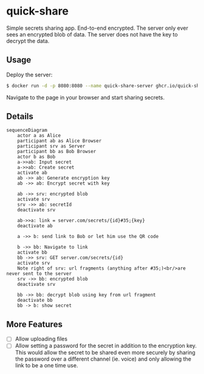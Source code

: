 # quick-share

Simple secrets sharing app. End-to-end encrypted. The server only ever sees an encrypted
blob of data. The server does not have the key to decrypt the data.

## Usage

Deploy the server:

```bash
$ docker run -d -p 8080:8080 --name quick-share-server ghcr.io/quick-share/quick-share-server
```

Navigate to the page in your browser and start sharing secrets.

## Details

```mermaid
sequenceDiagram
    actor a as Alice
    participant ab as Alice Browser
    participant srv as Server
    participant bb as Bob Browser
    actor b as Bob
    a->>ab: Input secret
    a->>ab: Create secret
    activate ab
    ab ->> ab: Generate encryption key
    ab ->> ab: Encrypt secret with key

    ab ->> srv: encrypted blob
    activate srv
    srv ->> ab: secretId
    deactivate srv

    ab->>a: link = server.com/secrets/{id}#35;{key}
    deactivate ab
    
    a ->> b: send link to Bob or let him use the QR code

    b ->> bb: Navigate to link
    activate bb
    bb ->> srv: GET server.com/secrets/{id}
    activate srv
    Note right of srv: url fragments (anything after #35;)<br/>are never sent to the server
    srv ->> bb: encrypted blob
    deactivate srv

    bb ->> bb: decrypt blob using key from url fragment
    deactivate bb
    bb -> b: show secret

```

## More Features

- [ ] Allow uploading files
- [ ] Allow setting a password for the secret in addition to the encryption key. This would allow the secret to be shared even more securely by sharing the password over a different channel (ie. voice) and only allowing the link to be a one time use.